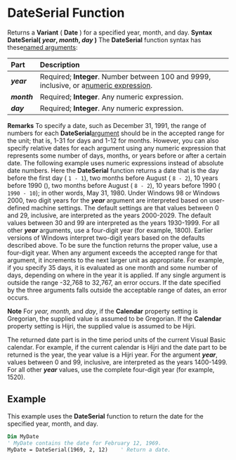 
# DateSerial Function



Returns a  **Variant** ( **Date** ) for a specified year, month, and day.
 **Syntax**
 **DateSerial( _year_, _month_, _day_ )**
The  **DateSerial** function syntax has these[named arguments](b8bdf64f-5920-1ae9-16d0-b26d09524a30.md):


|**Part**|**Description**|
|:-----|:-----|
|**_year_**|Required;  **Integer**. Number between 100 and 9999, inclusive, or a[numeric expression](b8bdf64f-5920-1ae9-16d0-b26d09524a30.md).|
|**_month_**|Required;  **Integer**. Any numeric expression.|
|**_day_**|Required;  **Integer**. Any numeric expression.|
 **Remarks**
To specify a date, such as December 31, 1991, the range of numbers for each  **DateSerial**[argument](b8bdf64f-5920-1ae9-16d0-b26d09524a30.md) should be in the accepted range for the unit; that is, 1-31 for days and 1-12 for months. However, you can also specify relative dates for each argument using any numeric expression that represents some number of days, months, or years before or after a certain date.
The following example uses numeric expressions instead of absolute date numbers. Here the  **DateSerial** function returns a date that is the day before the first day ( `1 - 1`), two months before August ( `8 - 2`), 10 years before 1990 (), two months before August ( `8 - 2`), 10 years before 1990 ( `1990 - 10`); in other words, May 31, 1980.
Under Windows 98 or Windows 2000, two digit years for the  **_year_** argument are interpreted based on user-defined machine settings. The default settings are that values between 0 and 29, inclusive, are interpreted as the years 2000-2029. The default values between 30 and 99 are interpreted as the years 1930-1999. For all other **_year_** arguments, use a four-digit year (for example, 1800).
Earlier versions of Windows interpret two-digit years based on the defaults described above. To be sure the function returns the proper value, use a four-digit year.
When any argument exceeds the accepted range for that argument, it increments to the next larger unit as appropriate. For example, if you specify 35 days, it is evaluated as one month and some number of days, depending on where in the year it is applied. If any single argument is outside the range -32,768 to 32,767, an error occurs. If the date specified by the three arguments falls outside the acceptable range of dates, an error occurs.

 **Note**  For  _year, month,_ and _day_, if the **Calendar** property setting is Gregorian, the supplied value is assumed to be Gregorian. If the **Calendar** property setting is Hijri, the supplied value is assumed to be Hijri.

The returned date part is in the time period units of the current Visual Basic calendar. For example, if the current calendar is Hijri and the date part to be returned is the year, the year value is a Hijri year. For the argument  **_year_**, values between 0 and 99, inclusive, are interpreted as the years 1400-1499. For all other **_year_** values, use the complete four-digit year (for example, 1520).

## Example

This example uses the  **DateSerial** function to return the date for the specified year, month, and day.


```vb
Dim MyDate
' MyDate contains the date for February 12, 1969.
MyDate = DateSerial(1969, 2, 12)    ' Return a date.


```

